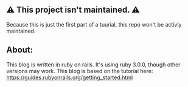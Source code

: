 ## ⚠️ This project isn't maintained. ⚠️
Because this is just the first part of a tuurial, this repo won't be activly maintained.

## About:
This blog is written in ruby on rails. It's using ruby 3.0.0, though other versions may work. This blog is based on the tutorial here: https://guides.rubyonrails.org/getting_started.html
